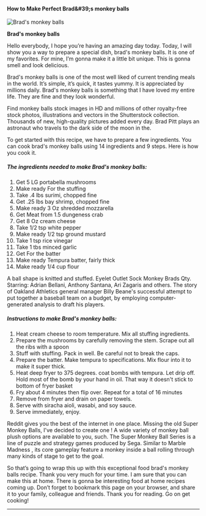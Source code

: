             

#### How to Make Perfect Brad&amp;#39;s monkey balls

![Brad's monkey balls](https://img-global.cpcdn.com/recipes/ec32425f921080fb/751x532cq70/brads-monkey-balls-recipe-main-photo.jpg)

**Brad's monkey balls**

Hello everybody, I hope you’re having an amazing day today. Today, I will show you a way to prepare a special dish, brad's monkey balls. It is one of my favorites. For mine, I’m gonna make it a little bit unique. This is gonna smell and look delicious.

Brad's monkey balls is one of the most well liked of current trending meals in the world. It’s simple, it’s quick, it tastes yummy. It is appreciated by millions daily. Brad's monkey balls is something that I have loved my entire life. They are fine and they look wonderful.

Find monkey balls stock images in HD and millions of other royalty-free stock photos, illustrations and vectors in the Shutterstock collection. Thousands of new, high-quality pictures added every day. Brad Pitt plays an astronaut who travels to the dark side of the moon in the.

To get started with this recipe, we have to prepare a few ingredients. You can cook brad's monkey balls using 14 ingredients and 9 steps. Here is how you cook it.

##### The ingredients needed to make Brad's monkey balls:

1.  Get 5 LG portabella mushrooms
2.  Make ready For the stuffing
3.  Take .4 lbs surimi, chopped fine
4.  Get .25 lbs bay shrimp, chopped fine
5.  Make ready 3 Oz shredded mozzarella
6.  Get Meat from 1.5 dungeness crab
7.  Get 8 Oz cream cheese
8.  Take 1/2 tsp white pepper
9.  Make ready 1/2 tsp ground mustard
10.  Take 1 tsp rice vinegar
11.  Take 1 tbs minced garlic
12.  Get For the batter
13.  Make ready Tempura batter, fairly thick
14.  Make ready 1/4 cup flour

A ball shape is knitted and stuffed. Eyelet Outlet Sock Monkey Brads Qty. Starring: Adrian Bellani, Anthony Santana, Ari Zagaris and others. The story of Oakland Athletics general manager Billy Beane's successful attempt to put together a baseball team on a budget, by employing computer-generated analysis to draft his players.

##### Instructions to make Brad's monkey balls:

1.  Heat cream cheese to room temperature. Mix all stuffing ingredients.
2.  Prepare the mushrooms by carefully removing the stem. Scrape out all the ribs with a spoon
3.  Stuff with stuffing. Pack in well. Be careful not to break the caps.
4.  Prepare the batter. Make tempura to specifications. Mix flour into it to make it super thick.
5.  Heat deep fryer to 375 degrees. coat bombs with tempura. Let drip off. Hold most of the bomb by your hand in oil. That way it doesn't stick to bottom of fryer basket
6.  Fry about 4 minutes then flip over. Repeat for a total of 16 minutes
7.  Remove from fryer and drain on paper towels.
8.  Serve with siracha aioli, wasabi, and soy sauce.
9.  Serve immediately, enjoy.

Reddit gives you the best of the internet in one place. Missing the old Super Monkey Balls, I've decided to create one ! A wide variety of monkey ball plush options are available to you, such. The Super Monkey Ball Series is a line of puzzle and strategy games produced by Sega. Similar to Marble Madness , its core gameplay feature a monkey inside a ball rolling through many kinds of stage to get to the goal.

So that’s going to wrap this up with this exceptional food brad's monkey balls recipe. Thank you very much for your time. I am sure that you can make this at home. There is gonna be interesting food at home recipes coming up. Don’t forget to bookmark this page on your browser, and share it to your family, colleague and friends. Thank you for reading. Go on get cooking!

* * *